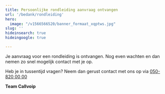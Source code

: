 ```yaml
---
title: Persoonlijke rondleiding aanvraag ontvangen
url: '/bedank/rondleiding'
hero:
  image: "/v1566566520/banner_formaat_xqptws.jpg"
slug: ''
hideinsearch: true
hideingoogle: true

---
```

Je aanvraag voor een rondleiding is ontvangen. Nog even wachten en dan nemen zo snel mogelijk contact met je op.

Heb je in tussentijd vragen? Neem dan gerust contact met ons op via [050-820 00 00](tel:+31508200000)

**Team Callvoip**
